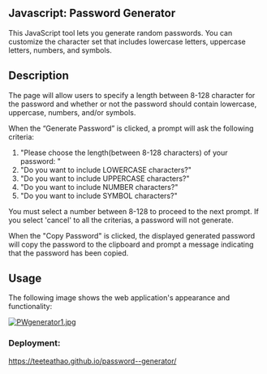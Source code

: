 ## Javascript: Password Generator

This JavaScript tool lets you generate random passwords. You can customize the character set that includes lowercase letters, uppercase letters, numbers, and symbols.

## Description

The page will allow users to specify a length between 8-128 character for the password and whether or not the password should contain lowercase, uppercase, numbers, and/or symbols.

When the “Generate Password” is clicked, a prompt will ask the following criteria:
  1. "Please choose the length(between 8-128 characters) of your password: "
  2. "Do you want to include LOWERCASE characters?"
  3. "Do you want to include UPPERCASE characters?"
  4. "Do you want to include NUMBER characters?"
  5. "Do you want to include SYMBOL characters?"
  
  You must select a number between 8-128 to proceed to the next prompt. If you select 'cancel' to all the criterias, a password will not generate.


When the "Copy Password" is clicked, the displayed generated password will copy the password to the clipboard and prompt a message indicating that the password has been copied. 

## Usage

The following image shows the web application's appearance and functionality:

[![PWgenerator1.jpg](https://i.postimg.cc/XYF56RkN/PWgenerator1.jpg)](https://postimg.cc/HrYnQPNF)

### Deployment:
https://teeteathao.github.io/password--generator/

